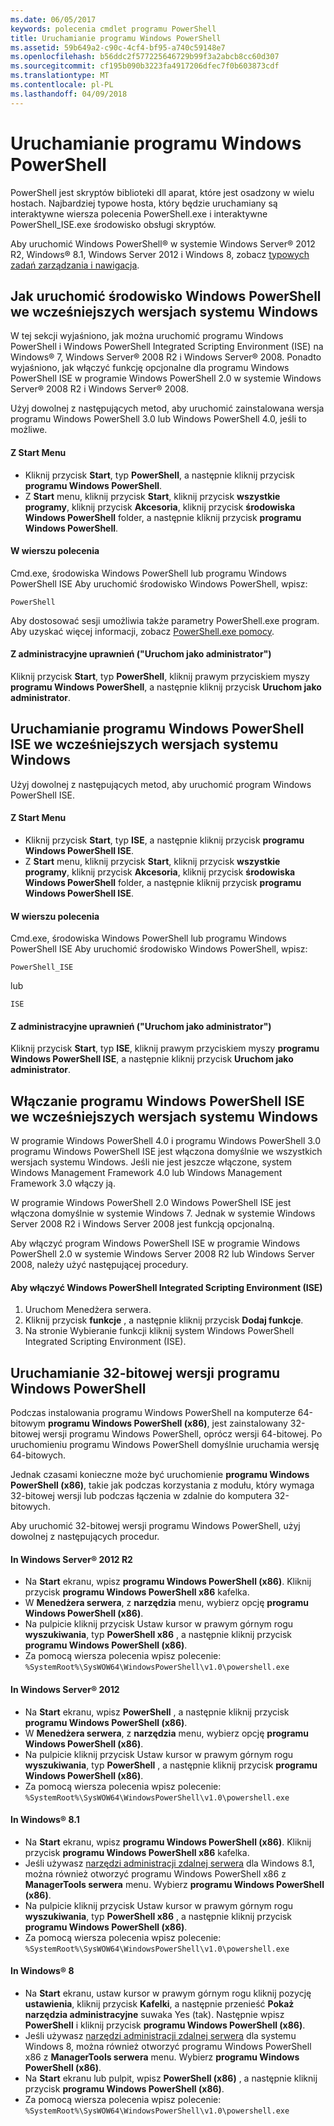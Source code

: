 ```yaml
---
ms.date: 06/05/2017
keywords: polecenia cmdlet programu PowerShell
title: Uruchamianie programu Windows PowerShell
ms.assetid: 59b649a2-c90c-4cf4-bf95-a740c59148e7
ms.openlocfilehash: b56ddc2f577225646729b99f3a2abcb8cc60d307
ms.sourcegitcommit: cf195b090b3223fa4917206dfec7f0b603873cdf
ms.translationtype: MT
ms.contentlocale: pl-PL
ms.lasthandoff: 04/09/2018
---
```

# <a name="starting-windows-powershell"></a>Uruchamianie programu Windows PowerShell
PowerShell jest skryptów biblioteki dll aparat, które jest osadzony w wielu hostach.  Najbardziej typowe hosta, który będzie uruchamiany są interaktywne wiersza polecenia PowerShell.exe i interaktywne PowerShell_ISE.exe środowisko obsługi skryptów.

Aby uruchomić Windows PowerShell® w systemie Windows Server® 2012 R2, Windows® 8.1, Windows Server 2012 i Windows 8, zobacz [typowych zadań zarządzania i nawigacja](http://technet.microsoft.com/library/hh831491.aspx).

## <a name="how-to-start-windows-powershell-on-earlier-versions-of-windows"></a>Jak uruchomić środowisko Windows PowerShell we wcześniejszych wersjach systemu Windows

W tej sekcji wyjaśniono, jak można uruchomić programu Windows PowerShell i Windows PowerShell Integrated Scripting Environment (ISE) na Windows® 7, Windows Server® 2008 R2 i Windows Server® 2008. Ponadto wyjaśniono, jak włączyć funkcję opcjonalne dla programu Windows PowerShell ISE w programie Windows PowerShell 2.0 w systemie Windows Server® 2008 R2 i Windows Server® 2008.

Użyj dowolnej z następujących metod, aby uruchomić zainstalowana wersja programu Windows PowerShell 3.0 lub Windows PowerShell 4.0, jeśli to możliwe.

#### <a name="from-the-start-menu"></a>Z Start Menu

- Kliknij przycisk **Start**, typ **PowerShell**, a następnie kliknij przycisk **programu Windows PowerShell**.
- Z **Start** menu, kliknij przycisk **Start**, kliknij przycisk **wszystkie programy**, kliknij przycisk **Akcesoria**, kliknij przycisk **środowiska Windows PowerShell**  folder, a następnie kliknij przycisk **programu Windows PowerShell**.

#### <a name="at-the-command-prompt"></a>W wierszu polecenia

Cmd.exe, środowiska Windows PowerShell lub programu Windows PowerShell ISE Aby uruchomić środowisko Windows PowerShell, wpisz:

```
PowerShell
```

Aby dostosować sesji umożliwia także parametry PowerShell.exe program. Aby uzyskać więcej informacji, zobacz [PowerShell.exe pomocy](../core-powershell/console/PowerShell.exe-Command-Line-Help.md).

#### <a name="with-administrative-privileges-run-as-administrator"></a>Z administracyjne uprawnień ("Uruchom jako administrator")

Kliknij przycisk **Start**, typ **PowerShell**, kliknij prawym przyciskiem myszy **programu Windows PowerShell**, a następnie kliknij przycisk **Uruchom jako administrator**.

## <a name="how-to-start-windows-powershell-ise-on-earlier-releases-of-windows"></a>Uruchamianie programu Windows PowerShell ISE we wcześniejszych wersjach systemu Windows

Użyj dowolnej z następujących metod, aby uruchomić program Windows PowerShell ISE.

#### <a name="from-the-start-menu"></a>Z Start Menu

- Kliknij przycisk **Start**, typ **ISE**, a następnie kliknij przycisk **programu Windows PowerShell ISE**.
- Z **Start** menu, kliknij przycisk **Start**, kliknij przycisk **wszystkie programy**, kliknij przycisk **Akcesoria**, kliknij przycisk **środowiska Windows PowerShell**  folder, a następnie kliknij przycisk **programu Windows PowerShell ISE**.

#### <a name="at-the-command-prompt"></a>W wierszu polecenia

Cmd.exe, środowiska Windows PowerShell lub programu Windows PowerShell ISE Aby uruchomić środowisko Windows PowerShell, wpisz:

```
PowerShell_ISE
```

lub

```
ISE
```

#### <a name="with-administrative-privileges-run-as-administrator"></a>Z administracyjne uprawnień ("Uruchom jako administrator")

Kliknij przycisk **Start**, typ **ISE**, kliknij prawym przyciskiem myszy **programu Windows PowerShell ISE**, a następnie kliknij przycisk **Uruchom jako administrator**.

## <a name="how-to-enable-windows-powershell-ise-on-earlier-releases-of-windows"></a>Włączanie programu Windows PowerShell ISE we wcześniejszych wersjach systemu Windows

W programie Windows PowerShell 4.0 i programu Windows PowerShell 3.0 programu Windows PowerShell ISE jest włączona domyślnie we wszystkich wersjach systemu Windows. Jeśli nie jest jeszcze włączone, system Windows Management Framework 4.0 lub Windows Management Framework 3.0 włączy ją.

W programie Windows PowerShell 2.0 Windows PowerShell ISE jest włączona domyślnie w systemie Windows 7. Jednak w systemie Windows Server 2008 R2 i Windows Server 2008 jest funkcją opcjonalną.

Aby włączyć program Windows PowerShell ISE w programie Windows PowerShell 2.0 w systemie Windows Server 2008 R2 lub Windows Server 2008, należy użyć następującej procedury.

#### <a name="to-enable-windows-powershell-integrated-scripting-environment-ise"></a>Aby włączyć Windows PowerShell Integrated Scripting Environment (ISE)

1. Uruchom Menedżera serwera.
2. Kliknij przycisk **funkcje** , a następnie kliknij przycisk **Dodaj funkcje**.
3. Na stronie Wybieranie funkcji kliknij system Windows PowerShell Integrated Scripting Environment (ISE).

## <a name="starting-the-32-bit-version-of-windows-powershell"></a>Uruchamianie 32-bitowej wersji programu Windows PowerShell

Podczas instalowania programu Windows PowerShell na komputerze 64-bitowym **programu Windows PowerShell (x86)**, jest zainstalowany 32-bitowej wersji programu Windows PowerShell, oprócz wersji 64-bitowej. Po uruchomieniu programu Windows PowerShell domyślnie uruchamia wersję 64-bitowych.

Jednak czasami konieczne może być uruchomienie **programu Windows PowerShell (x86)**, takie jak podczas korzystania z modułu, który wymaga 32-bitowej wersji lub podczas łączenia w zdalnie do komputera 32-bitowych.

Aby uruchomić 32-bitowej wersji programu Windows PowerShell, użyj dowolnej z następujących procedur.

#### <a name="in-windows-server-2012-r2"></a>In Windows Server® 2012 R2

- Na **Start** ekranu, wpisz **programu Windows PowerShell (x86)**. Kliknij przycisk **programu Windows PowerShell x86** kafelka.
- W **Menedżera serwera**, z **narzędzia** menu, wybierz opcję **programu Windows PowerShell (x86)**.
- Na pulpicie kliknij przycisk Ustaw kursor w prawym górnym rogu **wyszukiwania**, typ **PowerShell x86** , a następnie kliknij przycisk **programu Windows PowerShell (x86)**.
- Za pomocą wiersza polecenia wpisz polecenie: `%SystemRoot%\SysWOW64\WindowsPowerShell\v1.0\powershell.exe`

#### <a name="in-windows-server-2012"></a>In Windows Server® 2012

- Na **Start** ekranu, wpisz **PowerShell** , a następnie kliknij przycisk **programu Windows PowerShell (x86)**.
- W **Menedżera serwera**, z **narzędzia** menu, wybierz opcję **programu Windows PowerShell (x86)**.
- Na pulpicie kliknij przycisk Ustaw kursor w prawym górnym rogu **wyszukiwania**, typ **PowerShell** , a następnie kliknij przycisk **programu Windows PowerShell (x86)**.
- Za pomocą wiersza polecenia wpisz polecenie: `%SystemRoot%\SysWOW64\WindowsPowerShell\v1.0\powershell.exe`

#### <a name="in-windows-81"></a>In Windows® 8.1

- Na **Start** ekranu, wpisz **programu Windows PowerShell (x86)**. Kliknij przycisk **programu Windows PowerShell x86** kafelka.
- Jeśli używasz [narzędzi administracji zdalnej serwera](http://go.microsoft.com/fwlink/?LinkID=304145) dla Windows 8.1, można również otworzyć programu Windows PowerShell x86 z **ManagerTools serwera** menu.
  Wybierz **programu Windows PowerShell (x86)**.
- Na pulpicie kliknij przycisk Ustaw kursor w prawym górnym rogu **wyszukiwania**, typ **PowerShell x86** , a następnie kliknij przycisk **programu Windows PowerShell (x86)**.
- Za pomocą wiersza polecenia wpisz polecenie: `%SystemRoot%\SysWOW64\WindowsPowerShell\v1.0\powershell.exe`

#### <a name="in-windows-8"></a>In Windows® 8

- Na **Start** ekranu, ustaw kursor w prawym górnym rogu kliknij pozycję **ustawienia**, kliknij przycisk **Kafelki**, a następnie przenieść **Pokaż narzędzia administracyjne** suwaka Yes (tak). Następnie wpisz **PowerShell** i kliknij przycisk **programu Windows PowerShell (x86)**.
- Jeśli używasz [narzędzi administracji zdalnej serwera](http://www.microsoft.com/download/details.aspx?id=28972) dla systemu Windows 8, można również otworzyć programu Windows PowerShell x86 z **ManagerTools serwera** menu. Wybierz **programu Windows PowerShell (x86)**.
- Na **Start** ekranu lub pulpit, wpisz **PowerShell (x86)** , a następnie kliknij przycisk **programu Windows PowerShell (x86)**.
- Za pomocą wiersza polecenia wpisz polecenie: `%SystemRoot%\SysWOW64\WindowsPowerShell\v1.0\powershell.exe`